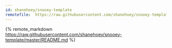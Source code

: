 ```yaml
---
id: shanehoey/snooey-template
remotefile:  https://raw.githubusercontent.com/shanehoey/snooey-template/master/README.md
---
```

{% remote_markdown https://raw.githubusercontent.com/shanehoey/snooey-template/master/README.md %} 